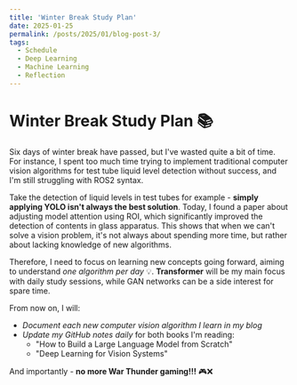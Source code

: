 ```yaml
---
title: 'Winter Break Study Plan'
date: 2025-01-25
permalink: /posts/2025/01/blog-post-3/
tags:
  - Schedule
  - Deep Learning
  - Machine Learning
  - Reflection
---
```


# **Winter Break Study Plan** 📚

Six days of winter break have passed, but I've wasted quite a bit of time. For instance, I spent too much time trying to implement traditional computer vision algorithms for test tube liquid level detection without success, and I'm still struggling with ROS2 syntax.

Take the detection of liquid levels in test tubes for example - **simply applying YOLO isn't always the best solution**. Today, I found a paper about adjusting model attention using ROI, which significantly improved the detection of contents in glass apparatus. This shows that when we can't solve a vision problem, it's not always about spending more time, but rather about lacking knowledge of new algorithms.

Therefore, I need to focus on learning new concepts going forward, aiming to understand *one algorithm per day* 💡. **Transformer** will be my main focus with daily study sessions, while GAN networks can be a side interest for spare time.

From now on, I will:
- *Document each new computer vision algorithm I learn in my blog* 
- *Update my GitHub notes daily* for both books I'm reading:
  - "How to Build a Large Language Model from Scratch" 
  - "Deep Learning for Vision Systems"

And importantly - **no more War Thunder gaming!!!** 🎮❌